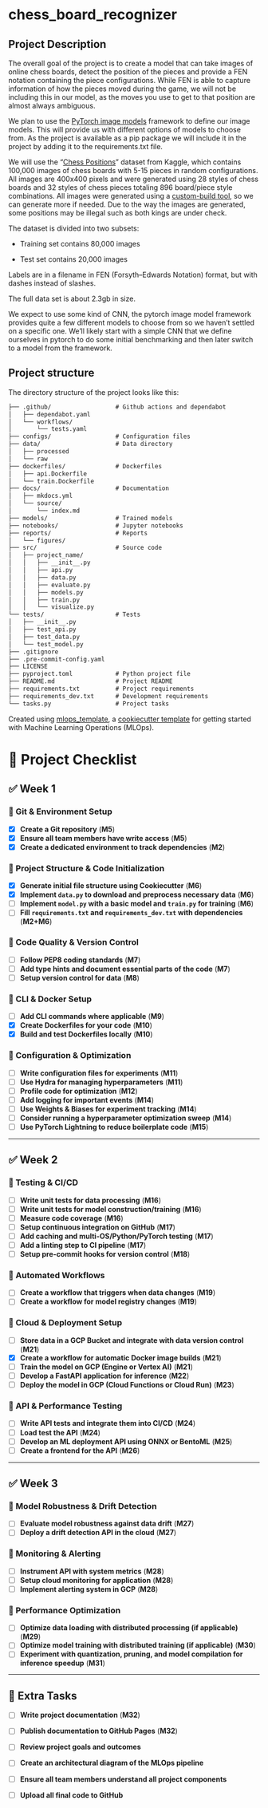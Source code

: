 # chess_board_recognizer

## Project Description


The overall goal of the project is to create a model that can take images of online chess boards, detect the position of the pieces and provide a FEN notation containing the piece configurations. While FEN is able to capture information of how the pieces moved during the game, we will not be including this in our model, as the moves you use to get to that position are almost always ambiguous.


We plan to use the [PyTorch image models](https://github.com/huggingface/pytorch-image-models) framework to define our image models. This will provide us with different options of models to choose from. As the project is available as a pip package we will include it in the project by adding it to the requirements.txt file.


We will use the “[Chess Positions](https://www.kaggle.com/datasets/koryakinp/chess-positions)” dataset from Kaggle, which contains 100,000 images of chess boards with 5-15 pieces in random configurations. All images are 400x400 pixels and were generated using 28 styles of chess boards and 32 styles of chess pieces totaling 896 board/piece style combinations. All images were generated using a [custom-build tool](https://github.com/koryakinp/chess-generator), so we can generate more if needed. Due to the way the images are generated, some positions may be illegal such as both kings are under check.

The dataset is divided into two subsets:

- Training set contains 80,000 images

- Test set contains 20,000 images

Labels are in a filename in FEN (Forsyth–Edwards Notation) format, but with dashes instead of slashes.

The full data set is about 2.3gb in size.


We expect to use some kind of CNN, the pytorch image model framework provides quite a few different models to choose from so we haven’t settled on a specific one. We’ll likely start with a simple CNN that we define ourselves in pytorch to do some initial benchmarking and then later switch to a model from the framework.



## Project structure

The directory structure of the project looks like this:
```txt
├── .github/                  # Github actions and dependabot
│   ├── dependabot.yaml
│   └── workflows/
│       └── tests.yaml
├── configs/                  # Configuration files
├── data/                     # Data directory
│   ├── processed
│   └── raw
├── dockerfiles/              # Dockerfiles
│   ├── api.Dockerfile
│   └── train.Dockerfile
├── docs/                     # Documentation
│   ├── mkdocs.yml
│   └── source/
│       └── index.md
├── models/                   # Trained models
├── notebooks/                # Jupyter notebooks
├── reports/                  # Reports
│   └── figures/
├── src/                      # Source code
│   ├── project_name/
│   │   ├── __init__.py
│   │   ├── api.py
│   │   ├── data.py
│   │   ├── evaluate.py
│   │   ├── models.py
│   │   ├── train.py
│   │   └── visualize.py
└── tests/                    # Tests
│   ├── __init__.py
│   ├── test_api.py
│   ├── test_data.py
│   └── test_model.py
├── .gitignore
├── .pre-commit-config.yaml
├── LICENSE
├── pyproject.toml            # Python project file
├── README.md                 # Project README
├── requirements.txt          # Project requirements
├── requirements_dev.txt      # Development requirements
└── tasks.py                  # Project tasks
```


Created using [mlops_template](https://github.com/SkafteNicki/mlops_template),
a [cookiecutter template](https://github.com/cookiecutter/cookiecutter) for getting
started with Machine Learning Operations (MLOps).

# 📌 Project Checklist  

## ✅ Week 1  
### 🔹 Git & Environment Setup  
- [x] **Create a Git repository** (**M5**)  
- [x] **Ensure all team members have write access** (**M5**)  
- [x] **Create a dedicated environment to track dependencies** (**M2**)  

### 🔹 Project Structure & Code Initialization  
- [x] **Generate initial file structure using Cookiecutter** (**M6**)  
- [x] **Implement `data.py` to download and preprocess necessary data** (**M6**)  
- [ ] **Implement `model.py` with a basic model and `train.py` for training** (**M6**)  
- [ ] **Fill `requirements.txt` and `requirements_dev.txt` with dependencies** (**M2+M6**)  

### 🔹 Code Quality & Version Control  
- [ ] **Follow PEP8 coding standards** (**M7**)  
- [ ] **Add type hints and document essential parts of the code** (**M7**)  
- [ ] **Setup version control for data** (**M8**)  

### 🔹 CLI & Docker Setup  
- [ ] **Add CLI commands where applicable** (**M9**)  
- [x] **Create Dockerfiles for your code** (**M10**)  
- [x] **Build and test Dockerfiles locally** (**M10**)  

### 🔹 Configuration & Optimization  
- [ ] **Write configuration files for experiments** (**M11**)  
- [ ] **Use Hydra for managing hyperparameters** (**M11**)  
- [ ] **Profile code for optimization** (**M12**)  
- [ ] **Add logging for important events** (**M14**)  
- [ ] **Use Weights & Biases for experiment tracking** (**M14**)  
- [ ] **Consider running a hyperparameter optimization sweep** (**M14**)  
- [ ] **Use PyTorch Lightning to reduce boilerplate code** (**M15**)  

---

## ✅ Week 2  
### 🔹 Testing & CI/CD  
- [ ] **Write unit tests for data processing** (**M16**)  
- [ ] **Write unit tests for model construction/training** (**M16**)  
- [ ] **Measure code coverage** (**M16**)  
- [ ] **Setup continuous integration on GitHub** (**M17**)  
- [ ] **Add caching and multi-OS/Python/PyTorch testing** (**M17**)  
- [ ] **Add a linting step to CI pipeline** (**M17**)  
- [ ] **Setup pre-commit hooks for version control** (**M18**)  

### 🔹 Automated Workflows  
- [ ] **Create a workflow that triggers when data changes** (**M19**)  
- [ ] **Create a workflow for model registry changes** (**M19**)  

### 🔹 Cloud & Deployment Setup  
- [ ] **Store data in a GCP Bucket and integrate with data version control** (**M21**)  
- [x] **Create a workflow for automatic Docker image builds** (**M21**)  
- [ ] **Train the model on GCP (Engine or Vertex AI)** (**M21**)  
- [ ] **Develop a FastAPI application for inference** (**M22**)  
- [ ] **Deploy the model in GCP (Cloud Functions or Cloud Run)** (**M23**)  

### 🔹 API & Performance Testing  
- [ ] **Write API tests and integrate them into CI/CD** (**M24**)  
- [ ] **Load test the API** (**M24**)  
- [ ] **Develop an ML deployment API using ONNX or BentoML** (**M25**)  
- [ ] **Create a frontend for the API** (**M26**)  

---

## ✅ Week 3  
### 🔹 Model Robustness & Drift Detection  
- [ ] **Evaluate model robustness against data drift** (**M27**)  
- [ ] **Deploy a drift detection API in the cloud** (**M27**)  

### 🔹 Monitoring & Alerting  
- [ ] **Instrument API with system metrics** (**M28**)  
- [ ] **Setup cloud monitoring for application** (**M28**)  
- [ ] **Implement alerting system in GCP** (**M28**)  

### 🔹 Performance Optimization  
- [ ] **Optimize data loading with distributed processing (if applicable)** (**M29**)  
- [ ] **Optimize model training with distributed training (if applicable)** (**M30**)  
- [ ] **Experiment with quantization, pruning, and model compilation for inference speedup** (**M31**)  

---

## 🎯 Extra Tasks  
- [ ] **Write project documentation** (**M32**)  
- [ ] **Publish documentation to GitHub Pages** (**M32**)  
- [ ] **Review project goals and outcomes**  
- [ ] **Create an architectural diagram of the MLOps pipeline**  
- [ ] **Ensure all team members understand all project components**  
- [ ] **Upload all final code to GitHub**  



